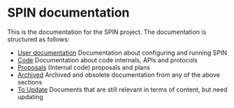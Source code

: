 
# SPIN documentation

This is the documentation for the SPIN project. The documentation is structured as follows:

* [User documentation](./user/) Documentation about configuring and running SPIN
* [Code](./code/) Documentation about code internals, APIs and protocols
* [Proposals](./proposals) (Internal code) proposals and plans
* [Archived](./archived) Archived and obsolete documentation from any of the above sections
* [To Update](./to_update) Documents that are still relevant in terms of content, but need updating